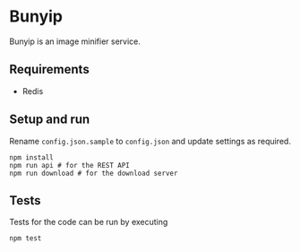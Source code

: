 # Bunyip

Bunyip is an image minifier service.

## Requirements

* Redis

## Setup and run

Rename `config.json.sample` to `config.json` and update settings as required.

```
npm install
npm run api # for the REST API
npm run download # for the download server
```

## Tests

Tests for the code can be run by executing

    npm test
